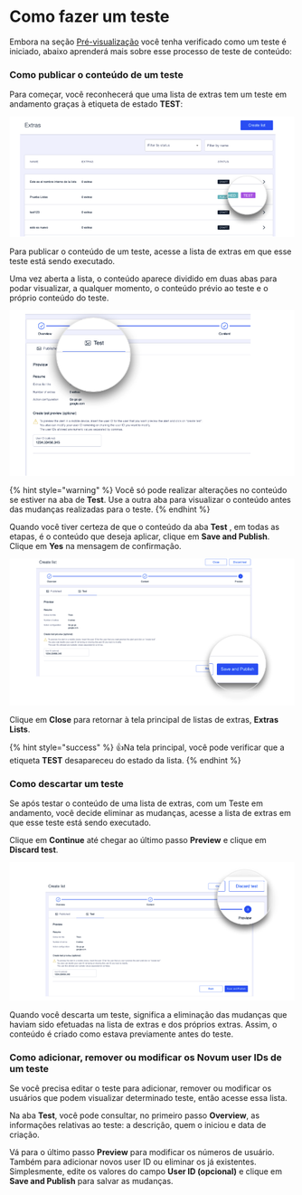 Como fazer um teste
===================

Embora na seção [Pré\-visualização](como-crear-una-lista/vista-previa.md#como-crear-un-test) você tenha verificado como um teste é iniciado, abaixo aprenderá mais sobre esse processo de teste de conteúdo:

### Como publicar o conteúdo de um teste

Para começar, você reconhecerá que uma lista de extras tem um teste em andamento graças à etiqueta de estado **TEST**:

![](.gitbook/assets/test_tag.png)

Para publicar o conteúdo de um teste, acesse a lista de extras em que esse teste está sendo executado.

Uma vez aberta a lista, o conteúdo aparece dividido em duas abas para podar visualizar, a qualquer momento, o conteúdo prévio ao teste e o próprio conteúdo do teste.

![](.gitbook/assets/Test_tab.png)

{% hint style="warning" %}
Você só pode realizar alterações no conteúdo se estiver na aba de **Test**. Use a outra aba para visualizar o conteúdo antes das mudanças realizadas para o teste. 
{% endhint %}

Quando você tiver certeza de que o conteúdo da aba **Test** , em todas as etapas, é o conteúdo que deseja aplicar, clique em **Save and Publish**. Clique em **Yes** na mensagem de confirmação.

![](.gitbook/assets/SavePublish.png)

Clique em **Close** para retornar à tela principal de listas de extras, **Extras Lists**.

{% hint style="success" %}
:thumbsup:Na tela principal, você pode verificar que a etiqueta **TEST** desapareceu do estado da lista.
{% endhint %}

### Como descartar um teste

Se após testar o conteúdo de uma lista de extras, com um Teste em andamento, você decide eliminar as mudanças, acesse a lista de extras em que esse teste está sendo executado.

Clique em **Continue** até chegar ao último passo **Preview** e clique em **Discard test**.

![](.gitbook/assets/DescartarTest.png)

Quando você descarta um teste, significa a eliminação das mudanças que haviam sido efetuadas na lista de extras e dos próprios extras. Assim, o conteúdo é criado como estava previamente antes do teste.

### Como adicionar, remover ou modificar os Novum user IDs de um teste

Se você precisa editar o teste para adicionar, remover ou modificar os usuários que podem visualizar determinado teste, então acesse essa lista.

Na aba **Test**, você pode consultar, no primeiro passo **Overview**, as informações relativas ao teste: a descrição, quem o iniciou e data de criação.

Vá para o último passo **Preview** para modificar os números de usuário. Também para adicionar novos user ID ou eliminar os já existentes. Simplesmente, edite os valores do campo **User ID (opcional)** e clique em **Save and Publish** para salvar as mudanças.

